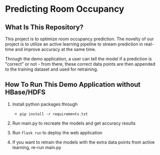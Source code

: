 # Predicting Room Occupancy

## What Is This Repository?

This project is to optimize room occupancy prediction. The novelty of our project is to utilize an active learning pipeline to stream prediction in real-time and improve accuracy at the same time. 

Through the demo application, a user can tell the model if a prediction is "correct" or not - from there, these correct data points are then appended to the training dataset and used for retraining. 

## How To Run This Demo Application without HBase/HDFS

1. Install python packages through 
   - ```pip install -r requirements.txt```

2. Run main.py to recreate the models and get accuracy results

3. Run ```flask run``` to deploy the web application

4. If you want to retrain the models with the extra data points from active learning, re-run main.py

